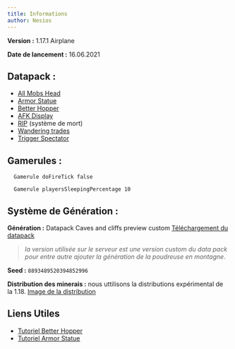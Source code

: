 ```yaml
---
title: Informations
author: Nesios
---
```


**Version :** 1.17.1 Airplane

**Date de lancement :** 16.06.2021

## **Datapack :**

- [All Mobs Head](https://www.curseforge.com/minecraft/customization/all-mob-heads)
- [Armor Statue](https://vanillatweaks.net/picker/datapacks/)
- [Better Hopper](https://www.youtube.com/watch?v=3iWKsGFkLWA)
- [AFK Display](https://vanillatweaks.net/picker/datapacks/)
- [RIP](https://www.planetminecraft.com/data-pack/last-death-position-soul-edition/) (système de mort)
- [Wandering trades](https://vanillatweaks.net/picker/datapacks/)
- [Trigger Spectator](https://www.planetminecraft.com/data-pack/smp-friendly-spectator/)

## **Gamerules :**

      Gamerule doFireTick false

      Gamerule playersSleepingPercentage 10

## **Système de Génération :**

**Génération :** Datapack Caves and cliffs preview custom [Téléchargement du datapack](https://www.youtube.com/redirect?event=video_description&redir_token=QUFFLUhqbDQ3VVNvZGxkallfVUZPTlpjTzhESG1hUVRxd3xBQ3Jtc0trNk1tbVdZY0hiNTg4dG8zNmVZeFZkT0lsRmtvSU9uXzVaZ2MwbEtqRlp0aVpsNkNzenFQYTFaNE9uUmxxNzlUUUhSNllGcENoelNkOW8yODQyY3ZUNjMwN3ZQdGtyekhzLTh0VTFoaU1qT3BDMktqSQ&q=https%3A%2F%2Fwww.planetminecraft.com%2Fdata-pack%2Fcaves-amp-cliffs-expansion-pack-20w20a-compatible%2F)

>_la version utilisée sur le serveur est une version custom du data pack pour entre autre ajouter la génération de la poudreuse en montagne_.

**Seed :**  `8893489520394852996`

**Distribution des minerais :** nous uttilisons la distributions expérimental de la 1.18.
[Image de la distribution](/distrib.md)

## Liens Utiles

- [Tutoriel Better Hopper](https://www.youtube.com/watch?v=3iWKsGFkLWA)
- [Tutoriel Armor Statue](https://www.youtube.com/watch?v=nV9-_RacnoI)